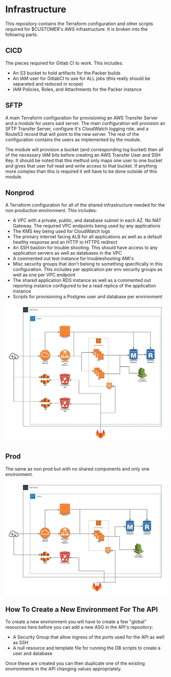 #  Infrastructure
This repository contains the Terraform configuration and other scripts required for $CUSTOMER's AWS infrastructure.  It is broken into the following parts.

## CICD
The pieces required for Gitlab CI to work.  This includes:
* An S3 bucket to hold artifacts for the Packer builds
* An IAM user for GitlabCI to use for ALL jobs (this really should be separated and reduced in scope)
* IAM Policies, Roles, and Attachments for the Packer instance

## SFTP
A main Terraform configuration for provisioning an AWS Transfer Server and a module for users said server.  The main configuration will provision an SFTP Transfer Server, configure it's CloudWatch logging role, and a Route53 record that will point to the new server.  The rest of the configuration contains the users as implemented by the module.

The module will provision a bucket (and corresponding log bucket) then all of the necessary IAM bits before creating an AWS Transfer User and SSH Key.  It should be noted that this method only maps one user to one bucket and gives that user full read and write access to that bucket.  If anything more complex than this is required it will have to be done outside of this module.  

## Nonprod
A Terraform configuration for all of the shared infrastructure needed for the non production environment.  This includes:
* A VPC with a private, public, and database subnet in each AZ.  No NAT Gateway. The required VPC endpoints being used by any applications
* The KMS key being used for CloudWatch logs
* The primary internet facing ALB for all applications as well as a default healthy response and an HTTP to HTTPS redirect
* An SSH bastion for trouble shooting.  This should have access to any application servers as well as databases in the VPC
* A commented out test instance for troubleshooting AMI's
* Misc security groups that don't belong to something specifically in this configuration. This includes per application per env security groups as well as one per VPC endpoint
* The shared application RDS instance as well as a commented out reporting instance configured to be a read replica of the application instance
* Scripts for provisioning a Postgres user and database per environment

![](nonprod_arch.jpeg)

## Prod
The same as non prod but with no shared components and only one environment. 

![](prod_arch.jpeg)

## How To Create a New Environment For The API
To create a new environment you will have to create a few "global" resources here before you can add a new ASG in the API's repository:
* A Security Group that allow ingress of the ports used for the API as well as SSH
* A null resource and template file for running the DB scripts to create a user and database

Once these are created you can then duplicate one of the existing environments in the API changing values appropriately.
